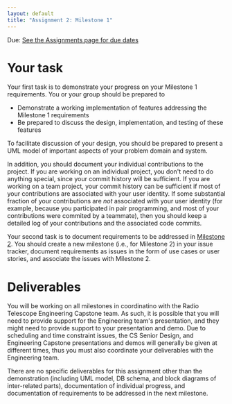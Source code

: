 ```yaml
---
layout: default
title: "Assignment 2: Milestone 1"
---
```


Due: [See the Assignments page for due dates](../assign/index.html)

# Your task

Your first task is to demonstrate your progress on your Milestone 1 requirements.  You or your group should be prepared to

* Demonstrate a working implementation of features addressing the Milestone 1 requirements
* Be prepared to discuss the design, implementation, and testing of these features

To facilitate discussion of your design, you should be prepared to present a UML model of important aspects of your problem domain and system.

In addition, you should document your individual contributions to the project.  If you are working on an individual project, you don't need to do anything special, since your commit history will be sufficient.  If you are working on a team project, your commit history can be sufficient if most of your contributions are associated with your user identity.  If some substantial fraction of your contributions are *not* associated with your user identity (for example, because you participated in pair programming, and most of your contributions were commited by a teammate), then you should keep a detailed log of your contributions and the associated code commits.

Your second task is to document requirements to be addressed in [Milestone 2](assign03.html).  You should create a new milestone (i.e., for Milestone 2) in your issue tracker, document requirements as issues in the form of use cases or user stories, and associate the issues with Milestone 2.

# Deliverables
You will be working on all milestones in coordinatino with the Radio Telescope Engineering Capstone team.  As such, it is possible that you will need to provide support for the Engineering team's presentation, and they might need to provide support to your presentation and demo.  Due to scheduling and time constraint issues, the CS Senior Design, and Engineering Capstone presentations and demos will generally be given at different times, thus you must also coordinate your deliverables with the Engineering team.

There are no specific deliverables for this assignment other than the demonstration (including UML model, DB schema, and block diagrams of inter-related parts), documentation of individual progress, and documentation of requirements to be addressed in the next milestone.

<!-- vim:set wrap: -->
<!-- vim:set linebreak: -->
<!-- vim:set nolist: -->
